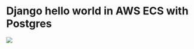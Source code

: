 # Django hello world in AWS ECS with Postgres

![][diagram]

[diagram]: ./django_hello_world_aws_infra.png
